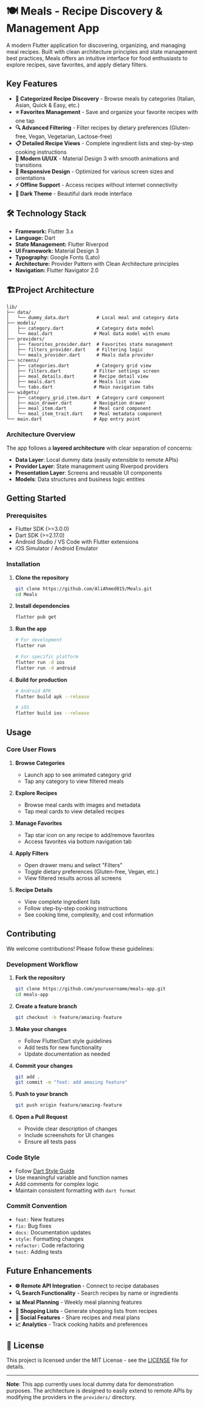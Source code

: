 # 🍽️ Meals - Recipe Discovery & Management App

A modern Flutter application for discovering, organizing, and managing meal recipes. Built with clean architecture principles and state management best practices, Meals offers an intuitive interface for food enthusiasts to explore recipes, save favorites, and apply dietary filters.

## Key Features

- **📱 Categorized Recipe Discovery** - Browse meals by categories (Italian, Asian, Quick & Easy, etc.)
- **⭐ Favorites Management** - Save and organize your favorite recipes with one tap
- **🔍 Advanced Filtering** - Filter recipes by dietary preferences (Gluten-free, Vegan, Vegetarian, Lactose-free)
- **📋 Detailed Recipe Views** - Complete ingredient lists and step-by-step cooking instructions
- **🎨 Modern UI/UX** - Material Design 3 with smooth animations and transitions
- **📱 Responsive Design** - Optimized for various screen sizes and orientations
- **⚡ Offline Support** - Access recipes without internet connectivity
- **🌙 Dark Theme** - Beautiful dark mode interface

## 🛠️ Technology Stack

- **Framework:** Flutter 3.x
- **Language:** Dart
- **State Management:** Flutter Riverpod
- **UI Framework:** Material Design 3
- **Typography:** Google Fonts (Lato)
- **Architecture:** Provider Pattern with Clean Architecture principles
- **Navigation:** Flutter Navigator 2.0

## 🏗Project Architecture

```
lib/
├── data/
│   └── dummy_data.dart          # Local meal and category data
├── models/
│   ├── category.dart            # Category data model
│   └── meal.dart               # Meal data model with enums
├── providers/
│   ├── favorites_provider.dart  # Favorites state management
│   ├── filters_provider.dart    # Filtering logic
│   └── meals_provider.dart      # Meals data provider
├── screens/
│   ├── categories.dart          # Category grid view
│   ├── filters.dart            # Filter settings screen
│   ├── meal_details.dart       # Recipe detail view
│   ├── meals.dart              # Meals list view
│   └── tabs.dart               # Main navigation tabs
├── widgets/
│   ├── category_grid_item.dart  # Category card component
│   ├── main_drawer.dart        # Navigation drawer
│   ├── meal_item.dart          # Meal card component
│   └── meal_item_trait.dart    # Meal metadata component
└── main.dart                   # App entry point
```

### Architecture Overview

The app follows a **layered architecture** with clear separation of concerns:

- **Data Layer**: Local dummy data (easily extensible to remote APIs)
- **Provider Layer**: State management using Riverpod providers
- **Presentation Layer**: Screens and reusable UI components
- **Models**: Data structures and business logic entities

## Getting Started

### Prerequisites

- Flutter SDK (>=3.0.0)
- Dart SDK (>=2.17.0)
- Android Studio / VS Code with Flutter extensions
- iOS Simulator / Android Emulator

### Installation

1. **Clone the repository**
   ```bash
   git clone https://github.com/AliAhmed015/Meals.git
   cd Meals
   ```

2. **Install dependencies**
   ```bash
   flutter pub get
   ```

3. **Run the app**
   ```bash
   # For development
   flutter run
   
   # For specific platform
   flutter run -d ios
   flutter run -d android
   ```

4. **Build for production**
   ```bash
   # Android APK
   flutter build apk --release
   
   # iOS
   flutter build ios --release
   ```

## Usage

### Core User Flows

1. **Browse Categories**
   - Launch app to see animated category grid
   - Tap any category to view filtered meals

2. **Explore Recipes**
   - Browse meal cards with images and metadata
   - Tap meal cards to view detailed recipes

3. **Manage Favorites**
   - Tap star icon on any recipe to add/remove favorites
   - Access favorites via bottom navigation tab

4. **Apply Filters**
   - Open drawer menu and select "Filters"
   - Toggle dietary preferences (Gluten-free, Vegan, etc.)
   - View filtered results across all screens

5. **Recipe Details**
   - View complete ingredient lists
   - Follow step-by-step cooking instructions
   - See cooking time, complexity, and cost information

## Contributing

We welcome contributions! Please follow these guidelines:

### Development Workflow

1. **Fork the repository**
   ```bash
   git clone https://github.com/yourusername/meals-app.git
   cd meals-app
   ```

2. **Create a feature branch**
   ```bash
   git checkout -b feature/amazing-feature
   ```

3. **Make your changes**
   - Follow Flutter/Dart style guidelines
   - Add tests for new functionality
   - Update documentation as needed

4. **Commit your changes**
   ```bash
   git add .
   git commit -m "feat: add amazing feature"
   ```

5. **Push to your branch**
   ```bash
   git push origin feature/amazing-feature
   ```

6. **Open a Pull Request**
   - Provide clear description of changes
   - Include screenshots for UI changes
   - Ensure all tests pass

### Code Style

- Follow [Dart Style Guide](https://dart.dev/guides/language/effective-dart/style)
- Use meaningful variable and function names
- Add comments for complex logic
- Maintain consistent formatting with `dart format`

### Commit Convention

- `feat:` New features
- `fix:` Bug fixes
- `docs:` Documentation updates
- `style:` Formatting changes
- `refactor:` Code refactoring
- `test:` Adding tests

## Future Enhancements

- **🌐 Remote API Integration** - Connect to recipe databases
- **🔍 Search Functionality** - Search recipes by name or ingredients
- **📊 Meal Planning** - Weekly meal planning features
- **🛒 Shopping Lists** - Generate shopping lists from recipes
- **👥 Social Features** - Share recipes and meal plans
- **📈 Analytics** - Track cooking habits and preferences

## 📄 License

This project is licensed under the MIT License - see the [LICENSE](LICENSE) file for details.

---

**Note**: This app currently uses local dummy data for demonstration purposes. The architecture is designed to easily extend to remote APIs by modifying the providers in the `providers/` directory.
